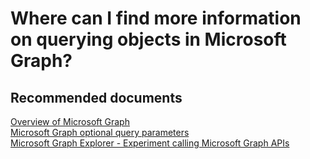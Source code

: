 <properties
	pageTitle="Where can I find more information on querying objects in Microsoft Graph"
	description="Where can I find more information on querying objects in Microsoft Graph"
	service="microsoft.aad"
	resource=""
	authors="PatAltimore"
	displayOrder=""
	selfHelpType="generic"
	supportTopicIds="32134060"
	resourceTags=""
	productPesIds="14785"
	cloudEnvironments="public"
/>

# Where can I find more information on querying objects in Microsoft Graph?

## **Recommended documents**
[Overview of Microsoft Graph](https://developer.microsoft.com/en-us/graph/docs)<br>
[Microsoft Graph optional query parameters](https://developer.microsoft.com/en-us/graph/docs/overview/query_parameters)<br>
[Microsoft Graph Explorer - Experiment calling Microsoft Graph APIs](https://developer.microsoft.com/en-us/graph/graph-explorer)